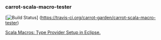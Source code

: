 ### carrot-scala-macro-tester

[![Build Status](https://api.travis-ci.org/carrot-garden/carrot-scala-macro-tester.png)]
(https://travis-ci.org/carrot-garden/carrot-scala-macro-tester)

[Scala Macros: Type Provider Setup in Eclipse.](https://groups.google.com/forum/#!topic/scala-user/eiK1o1hmiL0)
